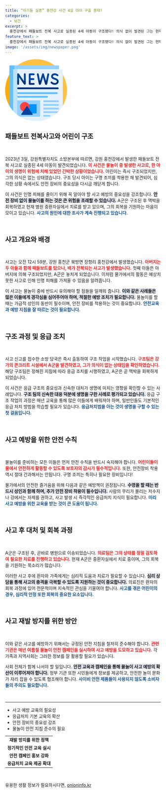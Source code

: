 ```yaml
---
title: “아기들 실종” 홍천강 사건 4살 아이 구출 중태!
categories:
  - 보건
excerpt: >
  홍천강에서 패들보트 전복 사고로 실종된 4세 아동이 구조됐다! 의식 없이 발견된 그는 현재 병원 중환자실에서 치료 중. 사고의 진실이 궁금하다면 클릭하세요!
feature_text: >
  홍천강에서 패들보트 전복 사고로 실종된 4세 아동이 구조됐다! 의식 없이 발견된 그는 현재 병원 중환자실에서 치료 중. 사고의 진실이 궁금하다면 클릭하세요!
image: '/assets/img/newspaper.png'
---
```


<p><img src="/assets/img/newspaper.png" alt="kimp 속보" /></p>

<h2 data-ke-size="size26">패들보트 전복사고와 어린이 구조</h2>

<p data-ke-size="size16">&nbsp;</p>

<p data-ke-size="size16">2023년 3일, 강원특별자치도 소방본부에 따르면, 강원 홍천강에서 발생한 패들보트 전복 사고로 실종된 4세 아동이 발견되었습니다. <b><span style="color: #ee2323;">이 사건은 물놀이 중 발생한 사고로, 한 아이의 생명이 위험에 처해 있었던 긴박한 상황이었습니다.</span></b> 어린이는 즉시 구조되었지만, 그의 의식은 없는 상태였습니다. 구조 당시 아이는 구명 조끼를 착용한 채 발견되어, 심각한 상황 속에서도 안전 장비의 중요성을 다시금 깨닫게 합니다.</p>

<p data-ke-size="size16">이 사건은 인명 피해를 줄이기 위해 꼭 알아야 할 사고 예방의 중요성을 강조합니다. <b><span style="background-color: #21538527;">안전 장비 없이 물놀이를 하는 것은 큰 위험을 초래할 수 있습니다.</span></b> A군은 구조된 후 맥박을 회복하였고 현재 병원 중환자실에서 치료를 받고 있으며, 그의 회복을 기원하는 마음이 모이고 있습니다. <b><span style="color: #1a5490;">사고의 원인에 대한 조사가 계속 진행되고 있습니다.</span></b></p>

<p data-ke-size="size16">&nbsp;</p>

<h2 data-ke-size="size26">사고 개요와 배경</h2>

<p data-ke-size="size16">&nbsp;</p>

<p data-ke-size="size16">사고는 오전 12시 59분, 강원 홍천군 북방면 장항리 홍천강에서 발생했습니다. <b><span style="color: #ee2323;">아버지는 두 아들과 함께 패들보트를 탔으나, 배가 전복되는 사고가 발생했습니다.</span></b> 첫째 아들은 아버지에 의해 구조되었지만, A군은 놓치게 되었습니다. 이처럼 물가에서의 활동은 예상치 못한 사고로 인해 인명 피해를 가져올 수 있음을 알려줍니다.</p>

<p data-ke-size="size16">이 사고는 물놀이 중에 반드시 유의해야 할 점들을 일깨워 줍니다. <b><span style="background-color: #21538527;">이와 같은 사례들은 많은 이들에게 경각심을 심어주어야 하며, 적절한 예방 조치가 필요합니다.</span></b> 물놀이를 할 때는 가급적 성인의 동반이 필수이며, 안전 장비를 착용하는 것이 중요합니다. <b><span style="color: #1a5490;">안전교육과 예방 지침을 잘 따르는 것이 필요합니다.</span></b></p>

<p data-ke-size="size16">&nbsp;</p>

<h2 data-ke-size="size26">구조 과정 및 응급 조치</h2>

<p data-ke-size="size16">&nbsp;</p>

<p data-ke-size="size16">사고 신고를 접수한 소방 당국은 즉시 출동하여 구조 작업을 시작했습니다. <b><span style="color: #ee2323;">구조팀은 강가의 콘크리트 시설에서 A군을 발견하였고, 그가 의식이 없는 상태임을 확인하였습니다.</span></b> 해당 구조팀은 정해진 지침에 따라 응급 조치를 시행하였고, A군은 곧 맥박을 회복하게 되었습니다.</p>

<p data-ke-size="size16">이 사건은 응급 구조의 중요성과 신속한 대처가 생명에 미치는 영향을 확인할 수 있는 사례입니다. <b><span style="background-color: #21538527;">구조 팀의 신속한 대응 덕분에 생명을 구한 사례로 평가되고 있습니다.</span></b> 응급 구조 작업의 과정은 매년 교육을 통해 많은 이들에게 배워져야 하며, 일반인들도 기본적인 응급 처치 방법을 학습할 필요가 있습니다. <b><span style="color: #1a5490;">응급처치법을 아는 것이 생명을 구할 수 있는 첫 걸음입니다.</span></b></p>

<p data-ke-size="size16">&nbsp;</p>

<h2 data-ke-size="size26">사고 예방을 위한 안전 수칙</h2>

<p data-ke-size="size16">&nbsp;</p>

<p data-ke-size="size16">물놀이를 준비하는 모든 이들은 먼저 안전 수칙을 반드시 숙지해야 합니다. <b><span style="color: #ee2323;">어린이들이 물에서 안전하게 활동할 수 있도록 보호자의 감시가 필수적입니다.</span></b> 또한, 안전장비 착용 역시 절대 간과해서는 안됩니다. 구명 조끼는 특히나 필요한 장비입니다!</p>

<p data-ke-size="size16">물가에서의 안전한 즐거움을 위해 다음과 같은 예방책이 권장됩니다. <b><span style="background-color: #21538527;">수영을 할 때는 반드시 성인과 함께 하며, 추가 안전 장비 착용이 필수입니다.</span></b> 사람의 무리가 몰리는 저수지나 강에서는 자제를 권하고, 사고 발생 시 즉각적인 응급처치 지식이 필요합니다. <b><span style="color: #1a5490;">미리 사고 예방을 위한 교육을 받는 것이 큰 도움이 됩니다.</span></b></p>

<p data-ke-size="size16">&nbsp;</p>

<h2 data-ke-size="size26">사고 후 대처 및 회복 과정</h2>

<p data-ke-size="size16">&nbsp;</p>

<p data-ke-size="size16">A군은 구조된 후, 곧바로 병원으로 이송되었습니다. <b><span style="color: #ee2323;">의료팀은 그의 상태를 정밀 검토하여 필요한 치료를 진행하고 있습니다.</span></b> 현재 A군은 중환자실에서 치료 중이며, 그의 회복을 기원하는 목소리가 많습니다.</p>

<p data-ke-size="size16">이러한 사고 후에 환자와 가족에게는 심리적 도움과 치료가 필요할 수 있습니다. <b><span style="background-color: #21538527;">심리 상담을 통해 사고의 충격을 극복할 수 있도록 지원하는 것이 중요합니다.</span></b> 의료진은 환자의 회복 과정에 있어 전문적이며 지속적인 관심을 기울여야 합니다. <b><span style="color: #1a5490;">사고를 겪은 어린이의 경우, 심리적 안정 또한 회복의 중요한 요소입니다.</span></b></p>

<p data-ke-size="size16">&nbsp;</p>

<h2 data-ke-size="size26">사고 재발 방지를 위한 방안</h2>

<p data-ke-size="size16">&nbsp;</p>

<p data-ke-size="size16">이와 같은 사고를 예방하기 위해서는 규정된 안전 지침을 철저히 준수해야 합니다. <b><span style="color: #ee2323;">관련 기관은 매년 여름철 물놀이 안전 캠페인을 실시하여 사고 예방을 도모하고 있습니다.</span></b> 각 가족과 지역사회는 그러한 정보를 잘 활용할 필요가 있습니다.</p>

<p data-ke-size="size16">사회 전체가 함께 나서야 할 일입니다. <b><span style="background-color: #21538527;">안전 교육과 캠페인을 통해 물놀이 사고 예방의 확산이 이루어져야 합니다.</span></b> 정부 기관 또한 시민들에게 정보를 제공하고, 안전한 놀이 문화가 자리 잡을 수 있도록 협조해야 합니다. <b><span style="color: #1a5490;">사이비 안전 제품들이 사용되지 않도록 소비자들의 주의도 필요합니다.</span></b></p>

<p data-ke-size="size16">&nbsp;</p>

<hr>

<ul>
    <li>사고 예방 교육의 필요성</li>
    <li>응급처치 기본 교육의 확산</li>
    <li>안전 장비의 중요성 강조</li>
    <li>물놀이 안전 지침 준수의 필요</li>
</ul>

<table style="width: 100%;">
    <tr>
        <td style="text-align: center; height: 17px;"><b>재발 방지를 위한 정책</b></td>
    </tr>
    <tr>
        <td style="text-align: center; height: 17px;"><b>정기적인 안전 교육 실시</b></td>
    </tr>
    <tr>
        <td style="text-align: center; height: 17px;"><b>안전 캠페인 홍보 강화</b></td>
    </tr>
    <tr>
        <td style="text-align: center; height: 17px;"><b>응급처치 교육 제공 확대</b></td>
    </tr>
</table>

<p data-ke-size="size16">&nbsp;</p>
유용한 생활 정보가 필요하시다면, <a href="https://onioninfo.kr" rel="dofollow">onioninfo.kr</a>


